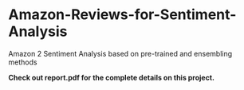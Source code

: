 # Amazon-Reviews-for-Sentiment-Analysis
Amazon 2 Sentiment Analysis based on pre-trained and ensembling methods


**Check out report.pdf for the complete details on this project.**

